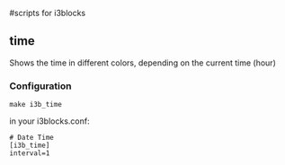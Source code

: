 #scripts for i3blocks

## time
Shows the time in different colors, depending on the current time (hour)
### Configuration
```
make i3b_time
```
in your i3blocks.conf:
```
# Date Time
[i3b_time]
interval=1
```